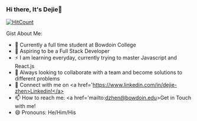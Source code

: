 ### Hi there, It's Dejie👋

[![HitCount](http://hits.dwyl.com/dejiezhen/dejiezhen.svg)](http://hits.dwyl.com/dejiezhen/dejiezhen)

Gist About Me:
- 🏫 Currently a full time student at Bowdoin College
- 🔭 Aspiring to be a Full Stack Developer 
- ⚡ I am learning everyday, currently trying to master Javascript and React.js
- 👯 Always looking to collaborate with a team and become solutions to different problems 
- 🤝 Connect with me on <a href='https://www.linkedin.com/in/dejie-zhen>Linkedin!</a>
- 📫 How to reach me: <a href='mailto:dzhen@bowdoin.edu>Get in Touch with me!</a>
- 😄 Pronouns: He/Him/His
